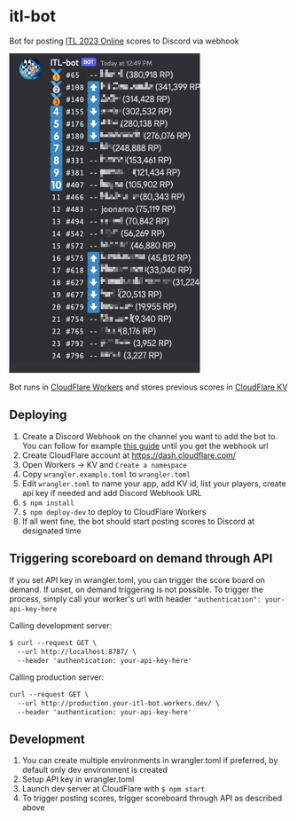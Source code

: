 # itl-bot
Bot for posting [ITL 2023 Online](https://itl2023.groovestats.com/) scores to Discord via webhook

![Preview image](preview.png)

Bot runs in [CloudFlare Workers](https://workers.cloudflare.com/) and stores previous scores in [CloudFlare KV](https://www.cloudflare.com/products/workers-kv/)

## Deploying

1. Create a Discord Webhook on the channel you want to add the bot to. You can follow for example [this guide](https://support.discord.com/hc/en-us/articles/228383668-Intro-to-Webhooks) until you get the webhook url
1. Create CloudFlare account at https://dash.cloudflare.com/
1. Open Workers -> KV and `Create a namespace`
1. Copy `wrangler.example.toml` to `wrangler.toml`
1. Edit `wrangler.toml` to name your app, add KV id, list your players, create api key if needed and add Discord Webhook URL
1. `$ npm install`
1. `$ npm deploy-dev` to deploy to CloudFlare Workers
1. If all went fine, the bot should start posting scores to Discord at designated time

## Triggering scoreboard on demand through API

If you set API key in wrangler.toml, you can trigger the score board on demand. If unset, on demand triggering is not possible. To trigger the process, simply call your worker's url with header `"authentication": your-api-key-here`

Calling development server:
```
$ curl --request GET \
  --url http://localhost:8787/ \
  --header 'authentication: your-api-key-here'
```

Calling production server:
```
curl --request GET \
  --url http://production.your-itl-bot.workers.dev/ \
  --header 'authentication: your-api-key-here'
```

## Development

1. You can create multiple environments in wrangler.toml if preferred, by default only dev environment is created
1. Setup API key in wrangler.toml
1. Launch dev server at CloudFlare with `$ npm start`
1. To trigger posting scores, trigger scoreboard through API as described above